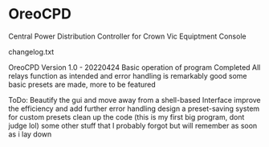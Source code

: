 # OreoCPD
Central Power Distribution Controller for Crown Vic Equiptment Console

changelog.txt

OreoCPD Version 1.0 - 20220424
    Basic operation of program Completed
    All relays function as intended and error handling is remarkably good
    some basic presets are made, more to be featured

ToDo:
    Beautify the gui and move away from a shell-based Interface
    improve the efficiency and add further error handling
    design a preset-saving system for custom presets
    clean up the code (this is my first big program, dont judge lol)
    some other stuff that I probably forgot but will remember as soon as i lay down
